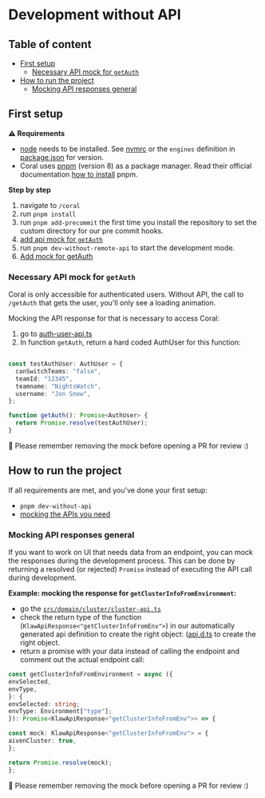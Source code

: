 # Development without API

## Table of content

* [First setup](#first-setup)
  + [Necessary API mock for `getAuth`](#necessary-api-mock-for-getauth)
* [How to run the project](#how-to-run-the-project)
  + [Mocking API responses general](#mocking-api-responses-general)


## First setup

**⚠️ Requirements**

- [node](https://nodejs.org/en/) needs to be installed. See [nvmrc](../.nvmrc) or the `engines` definition in [package.json](../package.json) for version.
- Coral uses [pnpm](https://pnpm.io/) (version 8) as a package manager. Read their official documentation [how to 
  install](https://pnpm.io/installation) pnpm.

**Step by step**

1. navigate to `/coral`
2. run `pnpm install`
3. run `pnpm add-precommit` the first time you install the repository to set the custom directory for our pre commit hooks.
4. [add api mock for `getAuth`](../docs/development-witout-api.md#necessary-api-mock-for-getauth)
5. run `pnpm dev-without-remote-api` to start the development mode.
6. [Add mock for getAuth](#necessary-api-mock-for-getauth)

### Necessary API mock for `getAuth`

Coral is only accessible for authenticated users. Without API, the call to `/getAuth` that gets the user, you'll only see a loading animation. 

Mocking the API response for that is necessary to access Coral:

1. go to [auth-user-api.ts](../src/domain/auth-user/auth-user-api.ts)
2. In function `getAuth`, return a hard coded AuthUser for this function:

```typescript

const testAuthUser: AuthUser = {
  canSwitchTeams: "false",
  teamId: "12345",
  teamname: "NightsWatch",
  username: "Jon Snow",
};

function getAuth(): Promise<AuthUser> {
  return Promise.resolve(testAuthUser);
}
```
🙇  Please remember removing the mock before opening a PR for review :)


## How to run the project

If all requirements are met, and you've done your first setup:

- `pnpm dev-without-api`
- [mocking the APIs you need](#mocking-api-responses-general)

### Mocking API responses general
If you want to work on UI that needs data from an endpoint, you can mock the responses during the development process. This can be done by returning a resolved (or rejected) `Promise` instead of executing the API call during development. 

**Example: mocking the response for `getClusterInfoFromEnvironment`:**

- go the [`src/domain/cluster/cluster-api.ts`](../src/domain/cluster/cluster-api.ts)
- check the return type of the function (`KlawApiResponse<"getClusterInfoFromEnv">`) in our automatically generated api definition to create the right object: ([api.d.ts](../types/api.d.ts) to create the right object.
- return a promise with your data instead of calling the endpoint and comment out the actual endpoint call:

```typescript
const getClusterInfoFromEnvironment = async ({
envSelected,
envType,
}: {
envSelected: string;
envType: Environment["type"];
}): Promise<KlawApiResponse<"getClusterInfoFromEnv">> => {

const mock: KlawApiResponse<"getClusterInfoFromEnv"> = {
aivenCluster: true,
};

return Promise.resolve(mock);
};

```

🙇  Please remember removing the mock before opening a PR for review :)